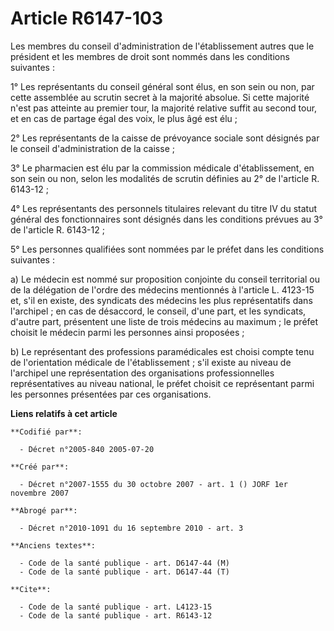 # Article R6147-103

Les membres du conseil d'administration de l'établissement autres que le président et les membres de droit sont nommés dans
les conditions suivantes :

1° Les représentants du conseil général sont élus, en son sein ou non, par cette assemblée au scrutin secret à la majorité
absolue. Si cette majorité n'est pas atteinte au premier tour, la majorité relative suffit au second tour, et en cas de
partage égal des voix, le plus âgé est élu ;

2° Les représentants de la caisse de prévoyance sociale sont désignés par le conseil d'administration de la caisse ;

3° Le pharmacien est élu par la commission médicale d'établissement, en son sein ou non, selon les modalités de scrutin
définies au 2° de l'article R. 6143-12 ;

4° Les représentants des personnels titulaires relevant du titre IV du statut général des fonctionnaires sont désignés dans
les conditions prévues au 3° de l'article R. 6143-12 ;

5° Les personnes qualifiées sont nommées par le préfet dans les conditions suivantes :

a) Le médecin est nommé sur proposition conjointe du conseil territorial ou de la délégation de l'ordre des médecins
mentionnés à l'article L. 4123-15 et, s'il en existe, des syndicats des médecins les plus représentatifs dans l'archipel ; en
cas de désaccord, le conseil, d'une part, et les syndicats, d'autre part, présentent une liste de trois médecins au maximum ;
le préfet choisit le médecin parmi les personnes ainsi proposées ;

b) Le représentant des professions paramédicales est choisi compte tenu de l'orientation médicale de l'établissement ; s'il
existe au niveau de l'archipel une représentation des organisations professionnelles représentatives au niveau national, le
préfet choisit ce représentant parmi les personnes présentées par ces organisations.

**Liens relatifs à cet article**

	**Codifié par**:

	  - Décret n°2005-840 2005-07-20

	**Créé par**:

	  - Décret n°2007-1555 du 30 octobre 2007 - art. 1 () JORF 1er novembre 2007

	**Abrogé par**:

	  - Décret n°2010-1091 du 16 septembre 2010 - art. 3

	**Anciens textes**:

	  - Code de la santé publique - art. D6147-44 (M)
	  - Code de la santé publique - art. D6147-44 (T)

	**Cite**:

	  - Code de la santé publique - art. L4123-15
	  - Code de la santé publique - art. R6143-12
